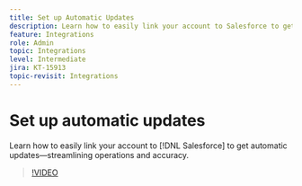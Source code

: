 ```yaml
---
title: Set up Automatic Updates
description: Learn how to easily link your account to Salesforce to get automatic updates.
feature: Integrations
role: Admin
topic: Integrations
level: Intermediate
jira: KT-15913
topic-revisit: Integrations
---
```

# Set up automatic updates

Learn how to easily link your account to [!DNL Salesforce] to get automatic updates—streamlining operations and accuracy.

>[!VIDEO](https://video.tv.adobe.com/v/3432775?quality=12&learn=on&hidetitle=true)
